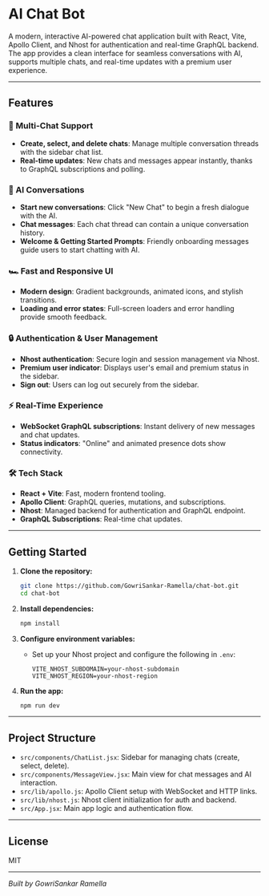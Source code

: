 # AI Chat Bot

A modern, interactive AI-powered chat application built with React, Vite, Apollo Client, and Nhost for authentication and real-time GraphQL backend. The app provides a clean interface for seamless conversations with AI, supports multiple chats, and real-time updates with a premium user experience.

---

## Features

### 🌟 Multi-Chat Support
- **Create, select, and delete chats**: Manage multiple conversation threads with the sidebar chat list.
- **Real-time updates**: New chats and messages appear instantly, thanks to GraphQL subscriptions and polling.

### 🤖 AI Conversations
- **Start new conversations**: Click "New Chat" to begin a fresh dialogue with the AI.
- **Chat messages**: Each chat thread can contain a unique conversation history.
- **Welcome & Getting Started Prompts**: Friendly onboarding messages guide users to start chatting with AI.

### 🏎️ Fast and Responsive UI
- **Modern design**: Gradient backgrounds, animated icons, and stylish transitions.
- **Loading and error states**: Full-screen loaders and error handling provide smooth feedback.

### 🔒 Authentication & User Management
- **Nhost authentication**: Secure login and session management via Nhost.
- **Premium user indicator**: Displays user's email and premium status in the sidebar.
- **Sign out**: Users can log out securely from the sidebar.

### ⚡ Real-Time Experience
- **WebSocket GraphQL subscriptions**: Instant delivery of new messages and chat updates.
- **Status indicators**: "Online" and animated presence dots show connectivity.

### 🛠️ Tech Stack
- **React + Vite**: Fast, modern frontend tooling.
- **Apollo Client**: GraphQL queries, mutations, and subscriptions.
- **Nhost**: Managed backend for authentication and GraphQL endpoint.
- **GraphQL Subscriptions**: Real-time chat updates.

---

## Getting Started

1. **Clone the repository:**
   ```bash
   git clone https://github.com/GowriSankar-Ramella/chat-bot.git
   cd chat-bot
   ```

2. **Install dependencies:**
   ```bash
   npm install
   ```

3. **Configure environment variables:**
   - Set up your Nhost project and configure the following in `.env`:
     ```
     VITE_NHOST_SUBDOMAIN=your-nhost-subdomain
     VITE_NHOST_REGION=your-nhost-region
     ```

4. **Run the app:**
   ```bash
   npm run dev
   ```

---

## Project Structure

- `src/components/ChatList.jsx`: Sidebar for managing chats (create, select, delete).
- `src/components/MessageView.jsx`: Main view for chat messages and AI interaction.
- `src/lib/apollo.js`: Apollo Client setup with WebSocket and HTTP links.
- `src/lib/nhost.js`: Nhost client initialization for auth and backend.
- `src/App.jsx`: Main app logic and authentication flow.

---


## License

MIT

---

*Built  by GowriSankar Ramella*
